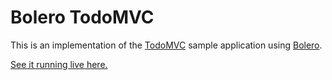 # Bolero TodoMVC

This is an implementation of the [TodoMVC](http://todomvc.com/) sample application using [Bolero](https://github.com/intellifactory/bolero).

[See it running live here.](https://intellifactory.github.io/Bolero.TodoMVC/)
